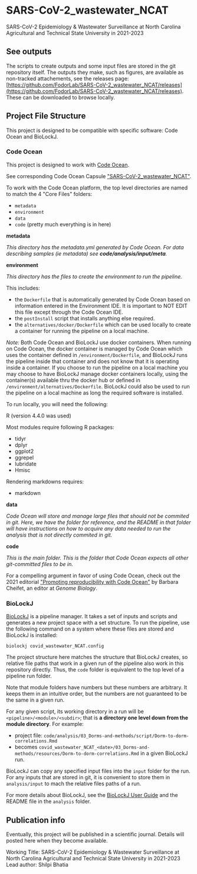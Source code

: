 # SARS-CoV-2_wastewater_NCAT

SARS-CoV-2 Epidemiology & Wastewater Surveillance at North Carolina Agricultural and Technical State University in 2021-2023

## See outputs

The scripts to create outputs and some input files are stored in the git repository itself.  The outputs they make, such as figures, are available as non-tracked attachements, see the releases page: [https://github.com/FodorLab/SARS-CoV-2_wastewater_NCAT/releases](https://github.com/FodorLab/SARS-CoV-2_wastewater_NCAT/releases). These can be downloaded to browse locally.

## Project File Structure

This project is designed to be compatible with specific software: Code Ocean and BioLockJ.

### Code Ocean

This project is designed to work with [Code Ocean](https://codeocean.com/).

See corresponding Code Ocean Capsule ["SARS-CoV-2_wastewater_NCAT"](https://codeocean.com/capsule/8844928/tree).

To work with the Code Ocean platform, the top level directories are named to match the 4 "Core Files" folders:

 * `metadata`
 * `environment`
 * `data`
 * `code` (pretty much everything is in here)
 
**metadata**
 
_This directory has the metadata.yml generated by Code Ocean.  For data describing samples (ie metadata) see **code/analysis/input/meta**._
 
**environment**

_This directory has the files to create the environment to run the pipeline._  

This includes: 

  * the `Dockerfile` that is automatically generated by Code Ocean based on information entered in the Environment IDE. It is important to NOT EDIT this file except through the Code Ocean IDE.
  * the `postInstall` script that installs anything else required.
  * the `alternatives/docker/Dockerfile` which can be used locally to create a container for running the pipeline on a local machine.
  
_Note:_ Both Code Ocean and BioLockJ use docker containers.  When running on Code Ocean, the docker container is managed by Code Ocean which uses the container defined in `/environment/Dockerfile`, and BioLockJ runs the pipeline inside that container and does not know that it is operating inside a container.  If you choose to run the pipeline on a local machine you may choose to have BioLockJ manage docker containers locally, using the container(s) available thru the docker hub or defined in `/environment/alternatives/Dockerfile`. BioLockJ could also be used to run the pipeline on a local machine as long the required software is installed.  

To run locally, you will need the following:

R (version 4.4.0 was used)

Most modules require following R packages:
  * tidyr
  * dplyr
  * ggplot2
  * ggrepel
  * lubridate
  * Hmisc

Rendering markdowns requires:
  * markdown

**data**

_Code Ocean will store and manage large files that should not be commited in git. Here, we have the folder for reference, and the README in that folder will have instructions on how to acquire any data needed to run the analysis that is not directly commited in git._


**code**

_This is the main folder.  This is the folder that Code Ocean expects all other git-committed files to be in._


For a compelling argument in favor of using Code Ocean, check out the 2021 editorial ["Promoting reproducibility with Code Ocean"](https://genomebiology.biomedcentral.com/articles/10.1186/s13059-021-02299-x) by Barbara Cheifet, an editor at _Genome Biology_.

### BioLockJ

[BioLockJ](https://biolockj-dev-team.github.io/BioLockJ/) is a pipeline manager. It takes a set of inputs and scripts and generates a new project space with a set structure. To run the pipeline, use the following command on a system where these files are stored and BioLockJ is installed:

`biolockj covid_wastewater_NCAT.config`

The project structure here matches the structure that BioLockJ creates, so relative file paths that work in a given run of the pipeline also work in this repository directly.  Thus, the `code` folder is equivalent to the top level of a pipeline run folder. 

Note that module folders have numbers but these numbers are arbitrary. It keeps them in an intuitive order, but the numbers are not guaranteed to be the same in a given run.

For any given script, its working directory in a run will be `<pipeline>/<module>/<subdir>`; that is **a directory one level down from the module directory**. For example: 

 * project file: `code/analysis/03_Dorms-and-methods/script/Dorm-to-dorm-correlations.Rmd`
 * becomes `covid_wastewater_NCAT_<date>/03_Dorms-and-methods/resources/Dorm-to-dorm-correlations.Rmd` in a given BioLockJ run.

BioLockJ can copy any specified input files into the `input` folder for the run.  For any inputs that are stored in git, it is convenient to store them in `analysis/input` to mach the relative files paths of a run.

For more details about BioLockJ, see the [BioLockJ User Guide](https://biolockj-dev-team.github.io/BioLockJ/) and the README file in the `analysis` folder.

## Publication info

Eventually, this project will be published in a scientific journal.  Details will posted here when they become available.

Working Title: SARS-CoV-2 Epidemiology & Wastewater Surveillance at North Carolina Agricultural and Technical State University in 2021-2023
Lead author: Shilpi Bhatia


